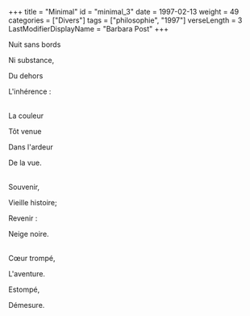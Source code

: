 +++
title = "Minimal"
id = "minimal_3"
date = 1997-02-13
weight = 49
categories = ["Divers"]
tags = ["philosophie", "1997"]
verseLength = 3
LastModifierDisplayName = "Barbara Post"
+++

Nuit sans bords

Ni substance,

Du dehors

L'inhérence :

 \
La couleur

Tôt venue

Dans l'ardeur

De la vue.

 \
Souvenir,

Vieille histoire;

Revenir :

Neige noire.

 \
Cœur trompé,

L'aventure.

Estompé,

Démesure.
